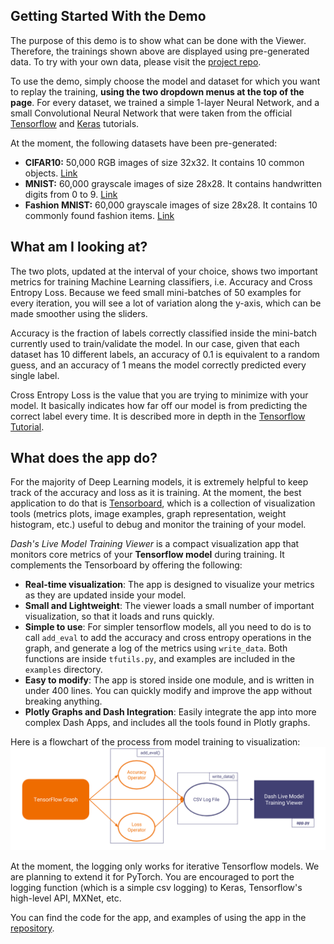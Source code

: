 ## Getting Started With the Demo

The purpose of this demo is to show what can be done with the Viewer. Therefore, the trainings shown above are displayed using pre-generated data. To try with your own data, please visit the [project repo](https://github.com/plotly/dash-sample-apps/tree/master/apps/dash-live-model-training).

To use the demo, simply choose the model and dataset for which you want to replay the training, **using the two dropdown menus at the top of the page**. For every dataset, we trained a simple 1-layer Neural Network, and a small Convolutional Neural Network that were taken from the official [Tensorflow](https://www.tensorflow.org/tutorials/layers) and [Keras](https://github.com/keras-team/keras/blob/master/examples/cifar10_cnn.py) tutorials.

At the moment, the following datasets have been pre-generated:

- **CIFAR10:** 50,000 RGB images of size 32x32. It contains 10 common objects. [Link](https://www.cs.toronto.edu/~kriz/cifar.html)
- **MNIST:** 60,000 grayscale images of size 28x28. It contains handwritten digits from 0 to 9. [Link](http://yann.lecun.com/exdb/mnist/)
- **Fashion MNIST:** 60,000 grayscale images of size 28x28. It contains 10 commonly found fashion items. [Link](https://github.com/zalandoresearch/fashion-mnist)

## What am I looking at?

The two plots, updated at the interval of your choice, shows two important metrics for training Machine Learning classifiers, i.e. Accuracy and Cross Entropy Loss. Because we feed small mini-batches of 50 examples for every iteration, you will see a lot of variation along the y-axis, which can be made smoother using the sliders.

Accuracy is the fraction of labels correctly classified inside the mini-batch currently used to train/validate the model. In our case, given that each dataset has 10 different labels, an accuracy of 0.1 is equivalent to a random guess, and an accuracy of 1 means the model correctly predicted every single label.

Cross Entropy Loss is the value that you are trying to minimize with your model. It basically indicates how far off our model is from predicting the correct label every time. It is described more in depth in the [Tensorflow Tutorial](https://www.tensorflow.org/versions/r1.0/get_started/mnist/beginners#training).

## What does the app do?

For the majority of Deep Learning models, it is extremely helpful to keep track of the accuracy and loss as it is training. At the moment, the best application to do that is [Tensorboard](https://www.tensorflow.org/programmers_guide/summaries_and_tensorboard), which is a collection of visualization tools (metrics plots, image examples, graph representation, weight histogram, etc.) useful to debug and monitor the training of your model.

_Dash's Live Model Training Viewer_ is a compact visualization app that monitors core metrics of your **Tensorflow model** during training. It complements the Tensorboard by offering the following:

- **Real-time visualization**: The app is designed to visualize your metrics as they are updated inside your model.
- **Small and Lightweight**: The viewer loads a small number of important visualization, so that it loads and runs quickly.
- **Simple to use**: For simpler tensorflow models, all you need to do is to call `add_eval` to add the accuracy and cross entropy operations in the graph, and generate a log of the metrics using `write_data`. Both functions are inside `tfutils.py`, and examples are included in the `examples` directory.
- **Easy to modify**: The app is stored inside one module, and is written in under 400 lines. You can quickly modify and improve the app without breaking anything.
- **Plotly Graphs and Dash Integration**: Easily integrate the app into more complex Dash Apps, and includes all the tools found in Plotly graphs.

Here is a flowchart of the process from model training to visualization:
![flowchart](assets/github/flowchart.png)

At the moment, the logging only works for iterative Tensorflow models. We are planning to extend it for PyTorch. You are encouraged to port the logging function (which is a simple csv logging) to Keras, Tensorflow's high-level API, MXNet, etc.

You can find the code for the app, and examples of using the app in the [repository](https://github.com/plotly/dash-sample-apps).
